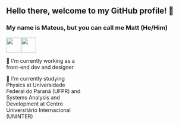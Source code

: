 ## Hello there, welcome to my GitHub profile! 👋
### My name is Mateus, but you can call me Matt (He/Him)


<div style="display: flex;">
<img src="https://cdn.jsdelivr.net/gh/devicons/devicon/icons/javascript/javascript-original.svg" width="40" height="40"/> 
<img src="https://cdn.jsdelivr.net/gh/devicons/devicon/icons/python/python-original.svg" width="40" height="40"/>
</div>

<div>
<p style="width: 100%; max-width: 200px">
🔭 I'm currently working as a front-end dev and designer
</p>
<p style="width: 100%; max-width: 200px">
🌱 I'm currently studying Physics at Universidade Federal do Paraná (UFPR) and Systems Analysis and Development at Centro Universitário Internacional (UNINTER)
 </p>
</div>

<!--
**mateus-rafael42/mateus-rafael42** is a ✨ _special_ ✨ repository because its `README.md` (this file) appears on your GitHub profile.

Here are some ideas to get you started:

- 🔭 I’m currently working on ...
- 🌱 I’m currently learning ...
- 👯 I’m looking to collaborate on ...
- 🤔 I’m looking for help with ...
- 💬 Ask me about ...
- 📫 How to reach me: ...
- 😄 Pronouns: ...
- ⚡ Fun fact: ...
-->
